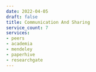 ```yaml
---
date: 2022-04-05
draft: false
title: Communication And Sharing
service_count: 7
services:
- peers
- academia
- mendeley
- paperhive
- researchgate
---
```



